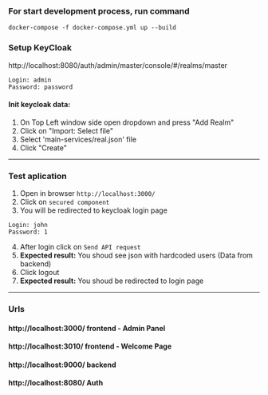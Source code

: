 ### For start development process, run command

```
docker-compose -f docker-compose.yml up --build
```

### Setup KeyCloak

http://localhost:8080/auth/admin/master/console/#/realms/master

```
Login: admin
Password: password
```

#### Init keycloak data:

1. On Top Left window side open dropdown and press "Add Realm"
2. Click on "Import: Select file"
3. Select 'main-services/real.json' file
4. Click "Create"

---

### Test aplication

1. Open in browser `http://localhost:3000/`
2. Click on `secured component`
3. You will be redirected to keycloak login page

```
Login: john
Password: 1
```

4. After login click on `Send API request`
5. **Expected result:** You shoud see json with hardcoded users (Data from backend)
6. Click logout
7. **Expected result:** You shoud be redirected to login page

---

### Urls

#### http://localhost:3000/ frontend - Admin Panel

#### http://localhost:3010/ frontend - Welcome Page

#### http://localhost:9000/ backend

#### http://localhost:8080/ Auth
